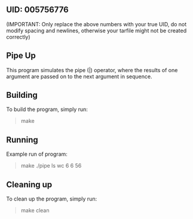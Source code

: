 ## UID: 005756776
(IMPORTANT: Only replace the above numbers with your true UID, do not modify spacing and newlines, otherwise your tarfile might not be created correctly)

## Pipe Up

This program simulates the pipe (|) operator, where the results of one argument are passed on to the next argument in sequence.

## Building

To build the program, simply run:
> make

## Running

Example run of program:
> make
> ./pipe ls wc
> 6      6      56

## Cleaning up

To clean up the program, simply run:
> make clean
